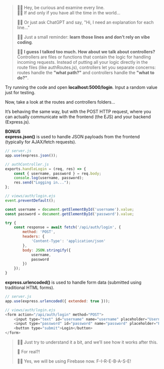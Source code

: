 > 👨‍💻 Hey, be curious and examine every line.<br>
> 👨‍💻 If and only if you have all the time in the world...
>
> 👨‍💻 Or just ask ChatGPT and say, "Hi, I need an explanation for each line..."
>
> 👨‍💻 Just a small reminder: **learn those lines and don’t rely on vibe coding**.
>
> 👨‍💻 **I guess I talked too much. How about we talk about controllers?**<br>
Controllers are files or functions that contain the logic for handling incoming requests. Instead of putting all your logic directly in the route files (like authRoutes.js), controllers let you separate concerns: routes handle the **"what path?"** and controllers handle the **"what to do?"**.

Try running the code and open **localhost:5000/login**. Input a random value just for testing.

Now, take a look at the routes and controllers folders...

It’s behaving the same way, but with the POST HTTP request, where you can actually communicate with the frontend (the EJS) and your backend (Express.js).

**BONUS**<br>
**express.json()** is used to handle JSON payloads from the frontend (typically for AJAX/fetch requests).
```js
// server.js
app.use(express.json());

// authController.js
exports.handleLogin = (req, res) => {
    const { username, password } = req.body;
    console.log(username, password);
    res.send("Logging in...");
};

// views/auth/login.ejs
event.preventDefault();

const username = document.getElementById('username').value;
const password = document.getElementById('password').value;

try {
    const response = await fetch('/api/auth/login', {
        method: 'POST',
        headers: {
            'Content-Type': 'application/json'
        },
        body: JSON.stringify({
            username,
            password
        })
    });
}
```

**express.urlencoded()** is used to handle form data (submitted using traditional HTML forms).
```js
// server.js
app.use(express.urlencoded({ extended: true }));

// views/auth/login.ejs
<form action="/api/auth/login" method="POST">
    <input type="text" id="username" name="username" placeholder="Username">
    <input type="password" id="password" name="password" placeholder="Password">
    <button type="submit">Login</button>
</form>
```

> 👨‍💻 Just try to understand it a bit, and we’ll see how it works after this.
>
> 👩 For real?!
>
> 👨‍💻 Yes, we will be using Firebase now. F-I-R-E-B-A-S-E!
